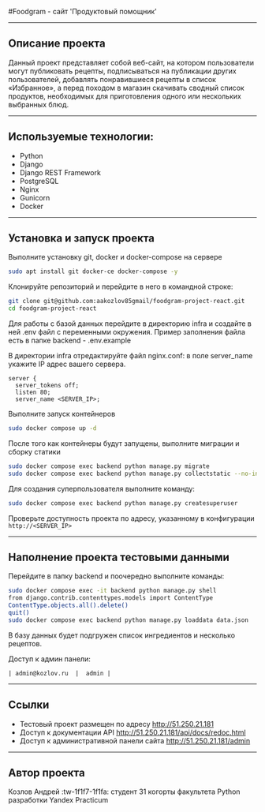 #Foodgram - сайт 'Продуктовый помощник'

------------

## Описание проекта
Данный проект представляет собой веб-сайт, на котором пользователи могут публиковать рецепты, подписываться на публикации других пользователей, добавлять понравившиеся рецепты в список «Избранное», а перед походом в магазин скачивать сводный список продуктов, необходимых для приготовления одного или нескольких выбранных блюд.

------------

## Используемые технологии:
- Python
- Django
- Django REST Framework
- PostgreSQL
- Nginx
- Gunicorn
- Docker

------------

## Установка и запуск проекта
Выполните установку git, docker и docker-compose на сервере
```sh
sudo apt install git docker-ce docker-compose -y
```
Клонируйте репозиторий и перейдите в него в командной строке:
```sh
git clone git@github.com:aakozlov85gmail/foodgram-project-react.git
cd foodgram-project-react
```
Для работы с базой данных перейдите в директорию infra и создайте в ней .env файл с переменными окружения.
Пример заполнения файла есть в папке backend - .env.example

В директории infra отредактируйте файл nginx.conf: в поле server_name укажите IP адрес вашего сервера.
```
server {
  server_tokens off;
  listen 80;
  server_name <SERVER_IP>;
```
Выполните запуск контейнеров
```sh
sudo docker compose up -d
```
После того как контейнеры будут запущены, выполните миграции и сборку статики
```sh
sudo docker compose exec backend python manage.py migrate
sudo docker compose exec backend python manage.py collectstatic --no-input
```
Для создания суперпользователя выполните команду:
```sh
sudo docker compose exec backend python manage.py createsuperuser
```
Проверьте доступность проекта по адресу, указанному в конфигурации ```http://<SERVER_IP>```

------------

## Наполнение проекта тестовыми данными
Перейдите в папку backend и поочередно выполните команды:
```sh
sudo docker compose exec -it backend python manage.py shell
from django.contrib.contenttypes.models import ContentType
ContentType.objects.all().delete()
quit()
sudo docker compose exec backend python manage.py loaddata data.json
```
В базу данных будет подгружен список ингредиентов и несколько рецептов.



Доступ к админ панели:

    | admin@kozlov.ru  |  admin |

------------


## Ссылки
- Тестовый проект размещен по адресу http://51.250.21.181
- Доступ к документации API http://51.250.21.181/api/docs/redoc.html
- Доступ к административной панели сайта http://51.250.21.181/admin

------------


## Автор проекта

Козлов Андрей :tw-1f1f7-1f1fa:
студент 31 когорты факультета Python разработки
Yandex Practicum
